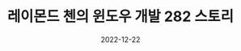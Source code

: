 ---
layout: post
title: "레이몬드 첸의 윈도우 개발 282 스토리"
description: ""
date: 2022-12-22
tags: ["book"]
---
